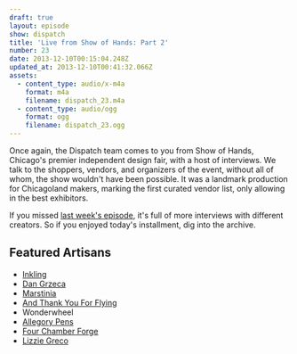 ```yaml
---
draft: true
layout: episode
show: dispatch
title: 'Live from Show of Hands: Part 2'
number: 23
date: 2013-12-10T00:15:04.248Z
updated_at: 2013-12-10T00:41:32.066Z
assets:
  - content_type: audio/x-m4a
    format: m4a
    filename: dispatch_23.m4a
  - content_type: audio/ogg
    format: ogg
    filename: dispatch_23.ogg
---
```

Once again, the Dispatch team comes to you from Show of Hands, Chicago's premier independent design fair, with a host of interviews. We talk to the shoppers, vendors, and organizers of the event, without all of whom, the show wouldn't have been possible. It was a landmark production for Chicagoland makers, marking the first curated vendor list, only allowing in the best exhibitors.

If you missed [last week's episode](http://machine.fm/dispatch/22), it's full of more interviews with different creators. So if you enjoyed today's installment, dig into the archive.

## Featured Artisans

* [Inkling](http://www.theinklingshop.com)
* [Dan Grzeca](http://www.dangrzeca.com)
* [Marstinia](http://www.etsy.com/shop/marstinia)
* [And Thank You For Flying](http://andthankyouforflying.com)
* Wonderwheel
* [Allegory Pens](http://www.allegorypens.com)
* [Four Chamber Forge](http://fourchamberforge.com)
* [Lizzie Greco](http://www.craftbelly.com)